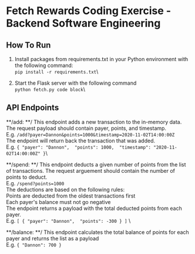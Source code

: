 # Fetch Rewards Coding Exercise - Backend Software Engineering
## How To Run
1. Install packages from requirements.txt in your Python environment with the following command:\
`pip install -r requirements.txt`\

2. Start the Flask server with the following command\
`python fetch.py code block`\


## API Endpoints
**/add: **/
This endpoint adds a new transaction to the in-memory data. The request payload should contain payer, points, and timestamp. \
  E.g.  `/add?payer=Dannon&points=1000&timestamp=2020-11-02T14:00:00Z`\
The endpoint will return back the transaction that was added.\
  E.g.  `{
    "payer": "Dannon", 
    "points": 1000, 
    "timestamp": "2020-11-02T14:00:00Z"
  }`\

**/spend: **/
This endpoint deducts a given number of points from the list of transactions. The request arguement should contain the number of points to deduct.\
E.g. `/spend?points=1000` \
The deductions are based on the following rules:\
    Points are deducted from the oldest transactions first\
    Each payer's balance must not go negative\
The endpoint returns a payload with the total deducted points from each payer.\
E.g.  `[
        {
          "payer": "Dannon", 
          "points": -300
        }
      ]`  \
      
**/balance: **/
This endpoint calculates the total balance of points for each payer and returns the list as a payload\
E.g. `{
        "Dannon": 700
      }`

